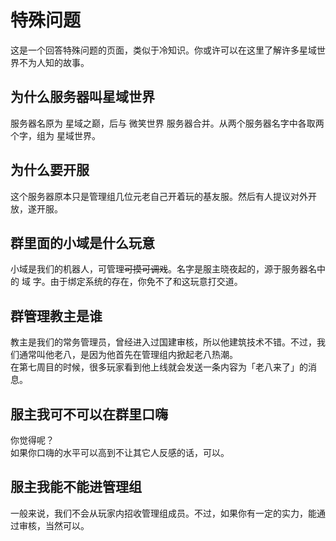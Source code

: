 # 特殊问题

这是一个回答特殊问题的页面，类似于冷知识。你或许可以在这里了解许多星域世界不为人知的故事。

## 为什么服务器叫星域世界

服务器名原为 星域之巅，后与 微笑世界 服务器合并。从两个服务器名字中各取两个字，组为 星域世界。

## 为什么要开服

这个服务器原本只是管理组几位元老自己开着玩的基友服。然后有人提议对外开放，遂开服。

## 群里面的小域是什么玩意

小域是我们的机器人，可管理~~可摸可调戏~~。名字是服主晓夜起的，源于服务器名中的 域 字。由于绑定系统的存在，你免不了和这玩意打交道。

## 群管理教主是谁

教主是我们的常务管理员，曾经进入过国建审核，所以他建筑技术不错。不过，我们通常叫他老八，是因为他首先在管理组内掀起老八热潮。  
在第七周目的时候，很多玩家看到他上线就会发送一条内容为「老八来了」的消息。

## 服主我可不可以在群里口嗨

你觉得呢？  
如果你口嗨的水平可以高到不让其它人反感的话，可以。

## 服主我能不能进管理组

一般来说，我们不会从玩家内招收管理组成员。不过，如果你有一定的实力，能通过审核，当然可以。